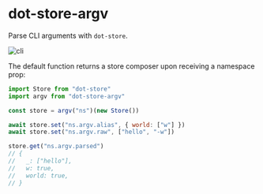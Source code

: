 # dot-store-argv

Parse CLI arguments with `dot-store`.

![cli](http://i.imgur.com/pQT0l.gif)

The default function returns a store composer upon receiving a namespace prop:

```js
import Store from "dot-store"
import argv from "dot-store-argv"

const store = argv("ns")(new Store())

await store.set("ns.argv.alias", { world: ["w"] })
await store.set("ns.argv.raw", ["hello", "-w"])

store.get("ns.argv.parsed")
// {
//   _: ["hello"],
//   w: true,
//   world: true,
// }
```
